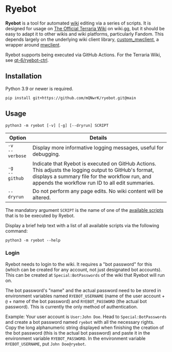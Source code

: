 # Ryebot

**Ryebot** is a tool for automated [wiki](https://en.wikipedia.org/wiki/Wiki) editing via a series of scripts.
It is designed for usage on [The Official Terraria Wiki](https://terraria.wiki.gg) on wiki.gg, but it should be easy to adapt it to other wikis and wiki platforms, particularly Fandom.
This depends largely on the underlying wiki client library, [custom_mwclient](https://github.com/h9a-rD4ubXs8/custom_mwclient), a wrapper around [mwclient](https://pypi.org/project/mwclient).

Ryebot supports being executed via GitHub Actions. For the Terraria Wiki, see [qt-6/ryebot-ctrl](https://github.com/qt-6/ryebot-ctrl).

## Installation

Python 3.9 or newer is required.

```
pip install git+https://github.com/mQNwrK/ryebot.git@main
```

## Usage

```
python3 -m ryebot [-v] [-g] [--dryrun] SCRIPT
```

| Option | Details |
| --- | --- |
| `-v`<br/>`--verbose` | Display more informative logging messages, useful for debugging. |
| `-g`<br/>`--github` | Indicate that Ryebot is executed on GitHub Actions. This adjusts the logging output to GitHub's format, displays a summary file for the workflow run, and appends the workflow run ID to all edit summaries. |
| `--dryrun` | Do not perform any page edits. No wiki content will be altered. |

The mandatory argument `SCRIPT` is the name of one of the [available scripts](src/ryebot/scripts) that is to be executed by Ryebot.

Display a brief help text with a list of all available scripts via the following command:

```
python3 -m ryebot --help
```

### Login

Ryebot needs to login to the wiki. It requires a "bot password" for this (which can be created for any account, not just designated bot accounts). This can be created at `Special:BotPasswords` of the wiki that Ryebot will run on.

The bot password's "name" and the actual password need to be stored in environment variables named `RYEBOT_USERNAME` (name of the user account + `@` + name of the bot password) and `RYEBOT_PASSWORD` (the actual bot password). This is currently the only method of authentication.

Example: Your user account is `User:John Doe`. Head to `Special:BotPasswords` and create a bot password named `ryebot` with all the necessary rights. Copy the long alphanumeric string displayed when finishing the creation of the bot password (this is the actual bot password) and paste it in the environment variable `RYEBOT_PASSWORD`. In the environment variable `RYEBOT_USERNAME`, put `John Doe@ryebot`.
